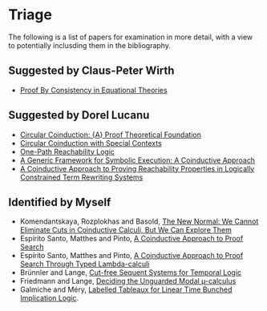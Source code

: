 # Triage

The following is a list of papers for examination in more detail, with a view to
potentially inclusding them in the bibliography.

## Suggested by Claus-Peter Wirth

* [Proof By Consistency in Equational Theories](https://doi.org/10.1109/LICS.1988.5122)

## Suggested by Dorel Lucanu

* [Circular Coinduction: {A} Proof Theoretical Foundation](https://doi.org/10.1007/978-3-642-03741-2_10)
* [Circular Coinduction with Special Contexts](https://doi.org/10.1007/978-3-642-10373-5_33)
* [One-Path Reachability Logic](https://doi.org/10.1109/LICS.2013.42)
* [A Generic Framework for Symbolic Execution: A Coinductive Approach](https://doi.org/10.1016/J.JSC.2016.07.012)
* [A Coinductive Approach to Proving Reachability Properties in Logically Constrained Term Rewriting Systems](https://doi.org/10.1007/978-3-319-94205-6_20)

## Identified by Myself

* Komendantskaya, Rozplokhas and Basold, [The New Normal: We Cannot Eliminate Cuts in Coinductive Calculi, But We Can Explore Them](https://doi.org/10.1017/S1471068420000423)
* Espírito Santo, Matthes and Pinto, [A Coinductive Approach to Proof Search](https://doi.org/10.4204/EPTCS.126.3)
* Espírito Santo, Matthes and Pinto, [A Coinductive Approach to Proof Search Through Typed Lambda-calculi](https://doi.org/10.1016/j.apal.2021.103026)
* Brünnler and Lange, [Cut-free Sequent Systems for Temporal Logic](https://doi.org/10.1016/j.jlap.2008.02.004)
* Friedmann and Lange, [Deciding the Unguarded Modal µ-calculus](https://doi.org/10.1080/11663081.2013.861181)
* Galmiche and Méry, [Labelled Tableaux for Linear Time Bunched Implication Logic](https://doi.org/10.4230/LIPIcs.FSCD.2023.31).
